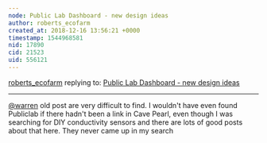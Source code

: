 ```yaml
---
node: Public Lab Dashboard - new design ideas 
author: roberts_ecofarm
created_at: 2018-12-16 13:56:21 +0000
timestamp: 1544968581
nid: 17890
cid: 21523
uid: 556121
---
```




[roberts_ecofarm](../profile/roberts_ecofarm) replying to: [Public Lab Dashboard - new design ideas ](../notes/edie_blues/12-13-2018/public-lab-dashboard-new-design-ideas)

----
 [@warren](/profile/warren) old post are very difficult to find. I wouldn't have even found Publiclab if there hadn't been a link in Cave Pearl, even though I was searching for DIY conductivity sensors and there are lots of good posts about that here. They never came up in my search